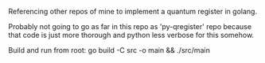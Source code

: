 Referencing other repos of mine to implement a quantum register in golang.

Probably not going to go as far in this repo as 'py-qregister' repo because that code is just more thorough and python less verbose for this somehow.

Build and run from root: go build -C src -o main && ./src/main
